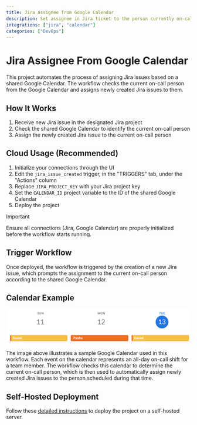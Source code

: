 ```yaml
---
title: Jira assignee from Google Calendar
description: Set assignee in Jira ticket to the person currently on-call
integrations: ["jira", "calendar"]
categories: ["DevOps"]
---
```


# Jira Assignee From Google Calendar

This project automates the process of assigning Jira issues based on a shared Google Calendar. The workflow checks the current on-call person from the Google Calendar and assigns newly created Jira issues to them.

## How It Works

1.	Receive new Jira issue in the designated Jira project
2.	Check the shared Google Calendar to identify the current on-call person
3.	Assign the newly created Jira issue to the current on-call person

## Cloud Usage (Recommended)

1. Initialize your connections through the UI
2. Edit the `jira_issue_created` trigger, in the "TRIGGERS" tab, under the "Actions" column
3. Replace `JIRA_PROJECT_KEY` with your Jira project key
4. Set the `CALENDAR_ID` project variable to the ID of the shared Google Calendar
5. Deploy the project

> [!IMPORTANT]
> Ensure all connections (Jira, Google Calendar) are properly initialized before the workflow starts running.

## Trigger Workflow

Once deployed, the workflow is triggered by the creation of a new Jira issue, which prompts the assignment to the current on-call person according to the shared Google Calendar.

## Calendar Example

![Calendar Example](./images/calendar_example.png)

The image above illustrates a sample Google Calendar used in this workflow. Each event on the calendar represents an all-day on-call shift for a team member. The workflow checks this calendar to determine the current on-call person, which is then used to automatically assign newly created Jira issues to the person scheduled during that time.

## Self-Hosted Deployment

Follow these [detailed instructions](https://docs.autokitteh.com/get_started/deployment) to deploy the project on a self-hosted server.
